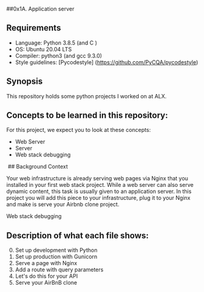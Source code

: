 ##0x1A. Application server

## Requirements
* Language: Python 3.8.5 (and C )
* OS: Ubuntu 20.04 LTS
* Compiler: python3  (and gcc 9.3.0)
* Style guidelines: [Pycodestyle] (https://github.com/PyCQA/pycodestyle)

## Synopsis
This repository holds some python projects I worked on at ALX.

## Concepts to be learned in this repository:
For this project, we expect you to look at these concepts:
* Web Server
* Server
* Web stack debugging

<img src="https://s3.amazonaws.com/alx-intranet.hbtn.io/uploads/medias/2018/9/c7d1ed0a2e10d1b4e9b3.jpg?X-Amz-Algorithm=AWS4-HMAC-SHA256&X-Amz-Credential=AKIARDDGGGOUSBVO6H7D%2F20221113%2Fus-east-1%2Fs3%2Faws4_request&X-Amz-Date=20221113T034412Z&X-Amz-Expires=86400&X-Amz-SignedHeaders=host&X-Amz-Signature=a9fac2a5ce7034527edcc4d617162adae193db99d6aa0a80457e8e7bec20d99d" alt="" loading='lazy' style="" />
## Background Context


Your web infrastructure is already serving web pages via Nginx that you installed in your first web stack project. While a web server can also serve dynamic content, this task is usually given to an application server. In this project you will add this piece to your infrastructure, plug it to your Nginx and make is serve your Airbnb clone project.

Web stack debugging

## Description of what each file shows:
0. Set up development with Python
1. Set up production with Gunicorn
2. Serve a page with Nginx
3. Add a route with query parameters
4. Let's do this for your API
5. Serve your AirBnB clone